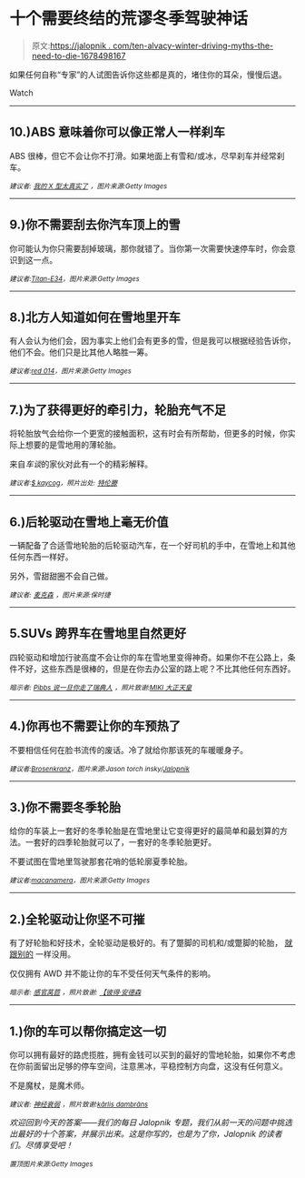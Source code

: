 # 十个需要终结的荒谬冬季驾驶神话

> 原文:[https://jalopnik . com/ten-alvacy-winter-driving-myths-the-need-to-die-1678498167](https://jalopnik.com/ten-absurd-winter-driving-myths-that-need-to-die-1678498167)

如果任何自称“专家”的人试图告诉你这些都是真的，堵住你的耳朵，慢慢后退。

Watch

* * *

## 10.)ABS 意味着你可以像正常人一样刹车

ABS 很棒，但它不会让你不打滑。如果地面上有雪和/或冰，尽早刹车并经常刹车。

<small>*建议者:*</small> [<small>*我的 X 型太真实了*</small>](http://jalopnik.com/i-wont-skid-on-the-ice-i-have-anti-lock-brakes-guess-1678243536) <small>*，图片来源:Getty Images*</small>

* * *

## 9.)你不需要刮去你汽车顶上的雪

你可能认为你只需要刮掉玻璃，那你就错了。当你第一次需要快速停车时，你会意识到这一点。

<small>*建议者:*</small>[<small>*Titan-E34*</small>](http://jalopnik.com/we-re-good-idiots-1678244206)<small>*，图片来源:Getty Images*</small>

* * *

## 8.)北方人知道如何在雪地里开车

有人会认为他们会，因为事实上他们会有更多的雪，但是我可以根据经验告诉你，他们不会。他们只是比其他人略胜一筹。

<small>*建议者:*</small>[<small>*red 014*</small>](http://jalopnik.com/people-from-the-north-know-how-to-drive-in-the-snow-1678243188)<small>*，图片来源:Getty Images*</small>

* * *

## 7.)为了获得更好的牵引力，轮胎充气不足

将轮胎放气会给你一个更宽的接触面积，这有时会有所帮助，但更多的时候，你实际上想要的是雪地用的薄轮胎。

来自*车谈*的家伙对此有一个的精彩解释。

<small>*建议者:*</small>[<small>*$ kaycog*</small>](http://jalopnik.com/for-better-traction-under-inflate-tires-1678242428)<small>*，照片出处:*</small> [<small>*特伦滕*</small>](https://www.flickr.com/photos/trentenkelleyphotography/12077469746/in/photolist-dKPGeQ-aKtcR-grPjsc-8VR7z3-ptewKD-ifuDdC-dQ5sLP-igJrec-yhY4P-aYraeF-7mCgv9-4Sy2JW-jpfbZ1-4Sbo7E-9e8WX-4S7vrz-sEG38-aYr6VR-4jpV8h-aYr8a2-aYr5DM-iPmmFz-ABsr1-991nwZ-6vBZDB-6vGdoW-6vC19H-5AYFRx-6vC26T-dYuFVx-4uE5Dj-4mvRyL-5Li32c-7CoERR-bodxCp-AUYwG-27EKRx-4b9jxL-4s7Euq-5KoopX-jpfk1m-FkMtb-yMrNQ-4x11J9-7BFUiz-bnJxqj-956zT2-CPGyE-994rMN-yhYFn)

* * *

## 6.)后轮驱动在雪地上毫无价值

一辆配备了合适雪地轮胎的后轮驱动汽车，在一个好司机的手中，在雪地上和其他任何东西一样好。

另外，雪甜甜圈不会自己做。

<small>*建议者:*</small> [<small>*麦克森*</small>](http://jalopnik.com/that-rear-wheel-drive-vehicles-are-bad-in-the-snow-i-w-1678242395) <small>*，图片来源:保时捷*</small>

* * *

## 5.SUVs 跨界车在雪地里自然更好

四轮驱动和增加行驶高度不会让你的车在雪地里变得神奇。如果你不在公路上，条件不好，这些东西是很棒的，但是在你去办公室的路上呢？不比其他任何东西好。

<small>*暗示者:*</small> [<small>*Pibbs 说一旦你走了瑞典人*</small>](http://jalopnik.com/suvs-are-not-good-in-the-snow-automatically-i-used-to-1678241878) <small>*，照片致谢:*</small>[<small>*MIKI 大正天皇*</small>](https://www.flickr.com/photos/mujitra/12250421064/in/photolist-jEwBoh-jCGucB-AUYwG-dSP8ij-k6dAMe-m6jbWr-9VohdS-4r7DU8-6E2KJh-jEvc3K-jEwwrJ-jExhhG-a19y2v-9YYQS5-7C9rc3-ieFoss-7ngGsa-4TEr9T-95JGbx-64LY4d-FA89E-FA8sb-xA8u-7G93jo-xA81-9fwQrA-7rxH8Q-7G93Ao-jExexU-7G584Z-5S2YYU-qhuZk5-kmcw23-7CegeQ-8E715f-7Cartt-kma4qH-jpW86i-m6jYad-d7XL81-bpLmrg-qGyRRn-92peGK-7MbYFq-4g25Mx-gtCkme-7E9Qvc-7G52hK-7G9529-7G52sX)

* * *

## 4.)你再也不需要让你的车预热了

不要相信任何在脸书流传的废话。冷了就给你那该死的车暖暖身子。

<small>*建议者:*</small>[<small>*Brosenkranz*</small>](http://jalopnik.com/some-dickface-at-the-chicago-tribune-wrote-this-http-1678364146)<small>*，图片来源:Jason torch insky/*</small>[<small>*Jalopnik*</small>](http://jalopnik.com/yes-warm-your-damn-car-up-if-its-cold-1678251730)

* * *

## 3.)你不需要冬季轮胎

给你的车装上一套好的冬季轮胎是在雪地里让它变得更好的最简单和最划算的方法。一套好的四季轮胎就可以了，一套好的冬季轮胎更好。

不要试图在雪地里驾驶那套花哨的低轮廓夏季轮胎。

<small>*建议者:*</small>[<small>*macanamera*</small>](http://jalopnik.com/honestly-the-biggest-one-is-i-dont-need-winter-tires-1678241705)<small>*，图片来源:Getty Images*</small>

* * *

## 2.)全轮驱动让你坚不可摧

有了好轮胎和好技术，全轮驱动是极好的。有了蹩脚的司机和/或蹩脚的轮胎， [就跟别的](http://jalopnik.com/heres-irrefutable-proof-that-all-wheel-drive-is-worthle-1671708207) 一样没用。

仅仅拥有 AWD 并不能让你的车不受任何天气条件的影响。

<small>*暗示者:*</small> [<small>*感官莴苣*</small>](http://jalopnik.com/the-people-that-think-having-awd-will-make-them-stop-in-1678241741) <small>*，照片致谢:*</small> [<small>*【彼得·安德森*</small>](https://www.flickr.com/photos/dubswede/5304450003/in/photolist-e2G3hh-dQuR8A-7pr2tj-7r6tYU-7qHSwg-7qvdvv-dNiWkm-dbE5yR-bqgPps-8Ww1AA-e2G58o-8WvMxE-e2AoSk-e2AoU4-e2AqKt-e2AoTt-e2G56S-62d9EW-7vxCiB-95MJLC-etGjws-95JGbx-c2Nyd-DK6WF-APrr7-7prz8w-8xtipL-7pnEJR-aSMA2k-8XUg5R-7BhWH8-9aECq8-dRRuqv-e2AoUX-e2G5aN-4x8hK5-bnozgu-dE8AaF-bAiqX8-5WPwZJ-7tqurR-jJEh5X-4npCn8-4npCua-4npCfB-nXkF-5Fngu8-5FrDvo-5FnnQp-5Fnk2T)

* * *

## 1.)你的车可以帮你搞定这一切

你可以拥有最好的路虎揽胜，拥有金钱可以买到的最好的雪地轮胎，如果你不考虑在你前面留出足够的停车空间，注意黑冰，平稳控制方向盘，这没有任何意义。

不是魔杖，是魔术师。

<small>*建议者:*</small> [<small>*神经衰弱*</small>](http://jalopnik.com/i-think-the-biggest-myth-of-winter-driving-is-that-ther-1678250727) <small>*，照片致谢:*</small>[<small>*kārlis dambrāns*</small>](https://www.flickr.com/photos/janitors/9545790024/in/photolist-fxwoXJ-fxwFgw-fxwDew-dUd3S6-dUiDx7-fxh6Yt-dUiDA9-fxwCTU-fxwDNW-fxwo9G-dpETJQ-fxhbkF-e6kLha-gR9Qhe-et2pEE-fxh7HR-fxhn3T-fxhgbD-fxwENC-fxwycy-fxhobc-d7ojES-7CegeQ-7Cartt-iCWEjF-fxhjTc-fxhj8T-fxhot6-fxwE5y-fxhnJv-fxwxoG-fxwpvf-fxhoK4-fxhjC8-fxwCnf-fxwwEh-fxwpNq-fxheUD-fxwwTy-fxwyDs-fxwGzL-fxhp3z-fxhfq4-fxhpxX-fxhfFg-fxwEyE-fxwBDN-fxhmiB-fxh86K-d7XL81)

*欢迎回到今天的答案——我们的每日 Jalopnik 专题，我们从前一天的问题中挑选出最好的十个答案，并展示出来。这是你写的，也是为了你，Jalopnik 的读者们。尽情享受吧！*

*<small>置顶图片来源:Getty Images</small>*